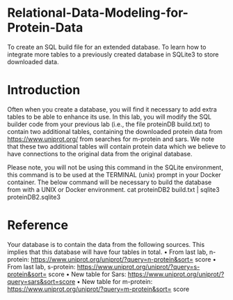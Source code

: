 # Relational-Data-Modeling-for-Protein-Data
To create an SQL build file for an extended database. To learn how to integrate more tables to a previously created database in SQLite3 to store downloaded data.


# Introduction
Often when you create a database, you will find it necessary to add extra tables to be able to enhance its use. In this lab, you will modify the SQL builder code from your previous lab (i.e., the file proteinDB build.txt) to contain two additional tables, containing the downloaded protein data from https://www.uniprot.org/ from searches for m-protein and sars. We note that these two additional tables will contain protein data which we believe to have connections to the original data from the original database.

Please note, you will not be using this command in the SQLite environment, this command is to be used at the TERMINAL (unix) prompt in your Docker container. The below command will be necessary to build the database from with a UNIX or Docker environment.
cat proteinDB2 build.txt | sqlite3 proteinDB2.sqlite3
# Reference
Your database is to contain the data from the following sources. This implies that this database will have four tables in total.
• From last lab, n-protein: https://www.uniprot.org/uniprot/?query=n-protein&sort= score
• From last lab, s-protein: https://www.uniprot.org/uniprot/?query=s-protein&sort= score
• New table for Sars: https://www.uniprot.org/uniprot/?query=sars&sort=score
• New table for m-protein: https://www.uniprot.org/uniprot/?query=m-protein&sort=
score
